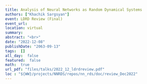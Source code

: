 ```yaml
---
title: Analysis of Neural Networks as Random Dynamical Systems
authors: ["Khachik Sargsyan"]
event: LDRD Review (Final)
event_url: 
location: virtual
summary: 
abstract: "<br>"
date: "2022-12-08"
publishDate: "2063-09-13"
tags:  []
all_day:  false
featured:  false
math:  true
url_pdf: "files/talks/2022_12_ldrdreview.pdf"
loc : "${WW}/projects/NNRDS/repos/nn_rds/doc/review_Dec2022"
---
```


